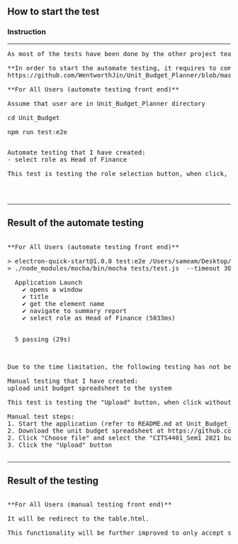 
## How to start the test 

### **Instruction**

<hr>

<pre>
As most of the tests have been done by the other project team member, I have created two tests, one is an automate testing, another one is a manual testing. 

**In order to start the automate testing, it requires to comment out mainWindow.webContents.openDevTools() in main.js, as this open development tools which could affect the testing**
https://github.com/WentworthJin/Unit_Budget_Planner/blob/master/Unit_Budget/main.js#L5 link to main.js

**For All Users (automate testing front end)**

Assume that user are in Unit_Budget_Planner directory

cd Unit_Budget

npm run test:e2e

<pre>
Automate testing that I have created: 
- select role as Head of Finance

This test is testing the role selection button, when click, there should be a display underneath with "You are the Head of Finance.". Same functionality for all the other roles. This functionality will be future modified to show different home page, e.g., Head of Department will be able to bulk upload.
</pre>

</pre>

<hr>

## Result of the automate testing

<pre>

**For All Users (automate testing front end)**

> electron-quick-start@1.0.0 test:e2e /Users/sameam/Desktop/OneDrive/Desktop/Professional/project1/Unit_Budget_Planner/Unit_Budget
> ./node_modules/mocha/bin/mocha tests/test.js  --timeout 30000

  Application Launch
    ✔ opens a window
    ✔ title
    ✔ get the element name
    ✔ navigate to summary report
    ✔ select role as Head of Finance (5033ms)


  5 passing (29s)

</pre>

<pre>

Due to the time limitation, the following testing has not been setup as an automate testing. 

Manual testing that I have created: 
upload unit budget spreadsheet to the system

This test is testing the "Upload" button, when click without "Choose file", i.e. the display is "No file chosen", the "Upload" button will not be redirect to the table.html. 

Manual test steps: 
1. Start the application (refer to README.md at Unit_Budget_Planner/README.md)
2. Download the unit budget spreadsheet at https://github.com/WentworthJin/Unit_Budget_Planner/raw/master/Unit_Budget/tests/CITS4401_Sem1%202021%20budgetv3.xlsx
2. Click "Choose file" and select the "CITS4401_Sem1 2021 budgetv3"
3. Click the "Upload" button

</pre>

<hr>

## Result of the testing

<pre>

**For All Users (manual testing front end)**

It will be redirect to the table.html. 

This functionality will be further improved to only accept spreadsheet files, automatically store the data in the database and extract the database result and display in the tables. 

</pre>


